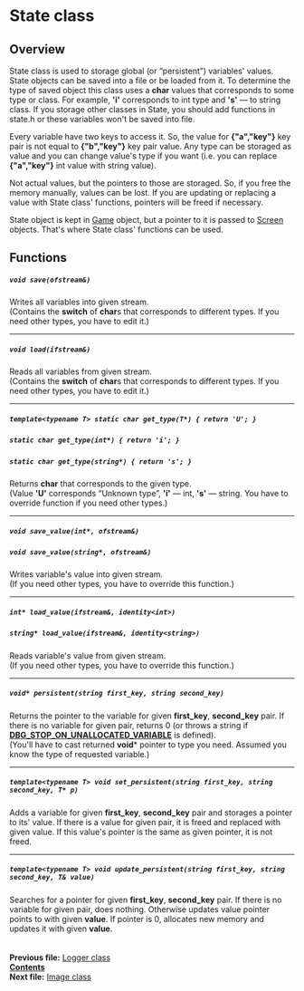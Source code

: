 ﻿# State class

## Overview

State class is used to storage global (or “persistent”) variables' values. State objects can be saved into a file or be loaded from it. To determine the type of saved object this class uses a **char** values that corresponds to some type or class. For example, **'i'** corresponds to int type and **'s'** — to string class. If you storage other classes in State, you should add functions in state.h or these variables won't be saved into file. 

Every variable have two keys to access it. So, the value for **{"a","key"}** key pair is not equal to **{"b","key"}** key pair value. Any type can be storaged as value and you can change value's type if you want (i.e. you can replace **{"a","key"}** int value with string value).

Not actual values, but the pointers to those are storaged. So, if you free the memory manually, values can be lost. If you are updating or replacing a value with State class' functions, pointers will be freed if necessary.

State object is kept in [Game](05_Game.md) object, but a pointer to it is passed to [Screen](03_Screen.md) objects. That's where State class' functions can be used.

## Functions  

##### `void save(ofstream&)`
Writes all variables into given stream.  
(Contains the **switch** of **char**s that corresponds to different types. If you need other types, you have to edit it.)  

----
##### `void load(ifstream&)`
Reads all variables from given stream.  
(Contains the **switch** of **char**s that corresponds to different types. If you need other types, you have to edit it.)  

----
##### `template<typename T> static char get_type(T*) { return 'U'; }`
##### `static char get_type(int*) { return 'i'; }`
##### `static char get_type(string*) { return 's'; }`
Returns **char** that corresponds to the given type.  
(Value **'U'** corresponds “Unknown type”, **'i'** — int, **'s'** — string. You have to override function if you need other types.)  

----
##### `void save_value(int*, ofstream&)`
##### `void save_value(string*, ofstream&)`
Writes variable's value into given stream.  
(If you need other types, you have to override this function.)  

----
##### `int* load_value(ifstream&, identity<int>)`
##### `string* load_value(ifstream&, identity<string>)`
Reads variable's value from given stream.  
(If you need other types, you have to override this function.)  

----
##### `void* persistent(string first_key, string second_key)`
Returns the pointer to the variable for given **first_key**, **second_key** pair. If there is no variable for given pair, returns 0 (or throws a string if **[DBG_STOP_ON_UNALLOCATED_VARIABLE](19_debug_h.md#dbg_stop_on_unallocated_variable)** is defined).  
(You'll have to cast returned **void*** pointer to type you need. Assumed you know the type of requested variable.)  

----
##### `template<typename T> void set_persistent(string first_key, string second_key, T* p)`
Adds a variable for given **first_key**, **second_key** pair and storages a pointer to its' value. If there is a value for given pair, it is freed and replaced with given value. If this value's pointer is the same as given pointer, it is not freed.  

----
##### `template<typename T> void update_persistent(string first_key, string second_key, T& value)`
Searches for a pointer for given **first_key**, **second_key** pair. If there is no variable for given pair, does nothing. Otherwise updates value pointer points to with given **value**. If pointer is 0, allocates new memory and updates it with given **value**.  
   
   
**Previous file:** [Logger class](10_Logger.md)  
**[Contents](00_Contents.md)**  
**Next file:** [Image class](12_Image.md)